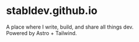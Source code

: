 # stabldev.github.io

A place where I write, build, and share all things dev.  
Powered by Astro + Tailwind. 
